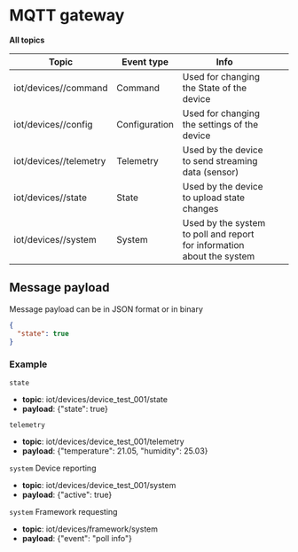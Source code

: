 # MQTT gateway

 **All topics**

| Topic                             | Event type    | Info                                         |   |   |
|-----------------------------------|---------------|----------------------------------------------|---|---|
| iot/devices/<device-id>/command   | Command       | Used for changing the State of the device    |   |   |
| iot/devices/<device-id>/config    | Configuration | Used for changing the settings of the device |   |   |
| iot/devices/<device-id>/telemetry | Telemetry     | Used by the device to send streaming data (sensor)    |   |   |
| iot/devices/<device-id>/state     | State         | Used by the device to upload state changes   |   |   |
| iot/devices/<device-id>/system    | System        | Used by the system to poll and report for information about the system   |   |   |

## Message payload
Message payload can be in JSON format or in binary
```json
{
  "state": true
}
```

### Example
`state`
- **topic**: iot/devices/device_test_001/state
- **payload**: {"state": true}

`telemetry`
- **topic**: iot/devices/device_test_001/telemetry
- **payload**: {"temperature": 21.05, "humidity": 25.03}

`system` Device reporting
- **topic**: iot/devices/device_test_001/system
- **payload**: {"active": true}

`system` Framework requesting
- **topic**: iot/devices/framework/system
- **payload**: {"event": "poll info"}



